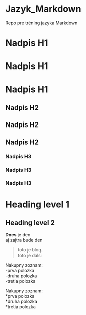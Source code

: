 # Jazyk_Markdown
Repo pre tréning jazyka Markdown

# Nadpis H1
# Nadpis H1
# Nadpis H1

## Nadpis H2 
## Nadpis H2 
## Nadpis H2 

### Nadpis H3
### Nadpis H3
### Nadpis H3

Heading level 1
===============
Heading level 2
---------------
**Dnes** je den    
aj zajtra bude den

> toto je bloq..    
> toto je dalsi

Nakupny zoznam:    
-prva polozka    
-druha polozka    
-tretia polozka    

Nakupny zoznam:    
*prva polozka    
*druha polozka    
*tretia polozka    
